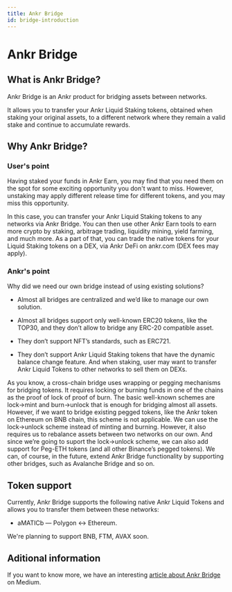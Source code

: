 ```yaml
---
title: Ankr Bridge
id: bridge-introduction
---
```

# Ankr Bridge

## What is Ankr Bridge?

Ankr Bridge is an Ankr product for bridging assets between networks. 

It allows you to transfer your Ankr Liquid Staking tokens, obtained when staking your original assets, to a different network where they remain a valid stake and continue to accumulate rewards.

## Why Ankr Bridge?

### User's point

Having staked your funds in Ankr Earn, you may find that you need them on the spot for some exciting opportunity you don't want to miss.
However, unstaking may apply different release time for different tokens, and you may miss this opportunity.

In this case, you can transfer your Ankr Liquid Staking tokens to any networks via Ankr Bridge.
You can then use other Ankr Earn tools to earn more crypto by staking, arbitrage trading, liquidity mining, yield farming, and much more.
As a part of that, you can trade the native tokens for your Liquid Staking tokens on a DEX, via Ankr DeFi on ankr.com (DEX fees may apply). 

### Ankr's point

Why did we need our own bridge instead of using existing solutions? 

* Almost all bridges are centralized and we’d like to manage our own solution.

* Almost all bridges support only well-known ERC20 tokens, like the TOP30, and they don’t allow to bridge any ERC-20 compatible asset.

* They don’t support NFT’s standards, such as ERC721.

* They don’t support Ankr Liquid Staking tokens that have the dynamic balance change feature. And when staking, user may want to transfer Ankr Liquid Tokens to other networks to sell them on DEXs.

As you know, a cross-chain bridge uses wrapping or pegging mechanisms for bridging tokens. 
It requires locking or burning funds in one of the chains as the proof of lock of proof of burn. 
The basic well-known schemes are lock->mint and burn->unlock that is enough for bridging almost all assets. 
However, if we want to bridge existing pegged tokens, like the Ankr token on Ethereum on BNB chain, this scheme is not applicable. 
We can use the lock->unlock scheme instead of minting and burning. However, it also requires us to rebalance assets between two networks on our own.
And since we’re going to suport the lock->unlock scheme, we can also add support for Peg-ETH tokens (and all other Binance’s pegged tokens).
We can, of course, in the future, extend Ankr Bridge functionality by supporting other bridges, such as Avalanche Bridge and so on.

## Token support

Currently, Ankr Bridge supports the following native Ankr Liquid Tokens and allows you to transfer them between these networks:

* aMATICb — Polygon <-> Ethereum. 

We're planning to support BNB, FTM, AVAX soon. 


## Aditional information

If you want to know more, we have an interesting [article about Ankr Bridge](https://medium.com/ankr-network/ankr-bridge-now-on-ankr-earn-cf20bade7317) on Medium.




